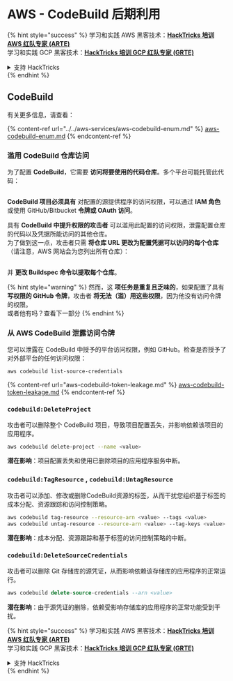 # AWS - CodeBuild 后期利用

{% hint style="success" %}
学习和实践 AWS 黑客技术：<img src="../../../../.gitbook/assets/image (1).png" alt="" data-size="line">[**HackTricks 培训 AWS 红队专家 (ARTE)**](https://training.hacktricks.xyz/courses/arte)<img src="../../../../.gitbook/assets/image (1).png" alt="" data-size="line">\
学习和实践 GCP 黑客技术：<img src="../../../../.gitbook/assets/image (2).png" alt="" data-size="line">[**HackTricks 培训 GCP 红队专家 (GRTE)**<img src="../../../../.gitbook/assets/image (2).png" alt="" data-size="line">](https://training.hacktricks.xyz/courses/grte)

<details>

<summary>支持 HackTricks</summary>

* 查看 [**订阅计划**](https://github.com/sponsors/carlospolop)!
* **加入** 💬 [**Discord 群组**](https://discord.gg/hRep4RUj7f) 或 [**Telegram 群组**](https://t.me/peass) 或 **关注** 我们的 **Twitter** 🐦 [**@hacktricks\_live**](https://twitter.com/hacktricks\_live)**.**
* **通过向** [**HackTricks**](https://github.com/carlospolop/hacktricks) 和 [**HackTricks Cloud**](https://github.com/carlospolop/hacktricks-cloud) GitHub 仓库提交 PR 分享黑客技巧。

</details>
{% endhint %}

## CodeBuild

有关更多信息，请查看：

{% content-ref url="../../aws-services/aws-codebuild-enum.md" %}
[aws-codebuild-enum.md](../../aws-services/aws-codebuild-enum.md)
{% endcontent-ref %}

### 滥用 CodeBuild 仓库访问

为了配置 **CodeBuild**，它需要 **访问将要使用的代码仓库**。多个平台可能托管此代码：

<figure><img src="../../../../.gitbook/assets/image (96).png" alt=""><figcaption></figcaption></figure>

**CodeBuild 项目必须具有** 对配置的源提供程序的访问权限，可以通过 **IAM 角色** 或使用 GitHub/Bitbucket **令牌或 OAuth 访问**。

具有 **CodeBuild 中提升权限的攻击者** 可以滥用此配置的访问权限，泄露配置仓库的代码以及凭据所能访问的其他仓库。\
为了做到这一点，攻击者只需 **将仓库 URL 更改为配置凭据可以访问的每个仓库**（请注意，AWS 网站会为您列出所有仓库）：

<figure><img src="../../../../.gitbook/assets/image (107).png" alt=""><figcaption></figcaption></figure>

并 **更改 Buildspec 命令以提取每个仓库**。

{% hint style="warning" %}
然而，这 **项任务是重复且乏味的**，如果配置了具有 **写权限的 GitHub 令牌**，攻击者 **将无法（滥）用这些权限**，因为他没有访问令牌的权限。\
或者他有吗？查看下一部分
{% endhint %}

### 从 AWS CodeBuild 泄露访问令牌

您可以泄露在 CodeBuild 中授予的平台访问权限，例如 GitHub。检查是否授予了对外部平台的任何访问权限：
```bash
aws codebuild list-source-credentials
```
{% content-ref url="aws-codebuild-token-leakage.md" %}
[aws-codebuild-token-leakage.md](aws-codebuild-token-leakage.md)
{% endcontent-ref %}

### `codebuild:DeleteProject`

攻击者可以删除整个 CodeBuild 项目，导致项目配置丢失，并影响依赖该项目的应用程序。
```bash
aws codebuild delete-project --name <value>
```
**潜在影响**：项目配置丢失和使用已删除项目的应用程序服务中断。

### `codebuild:TagResource` , `codebuild:UntagResource`

攻击者可以添加、修改或删除CodeBuild资源的标签，从而干扰您组织基于标签的成本分配、资源跟踪和访问控制策略。
```bash
aws codebuild tag-resource --resource-arn <value> --tags <value>
aws codebuild untag-resource --resource-arn <value> --tag-keys <value>
```
**潜在影响**：成本分配、资源跟踪和基于标签的访问控制策略的中断。

### `codebuild:DeleteSourceCredentials`

攻击者可以删除 Git 存储库的源凭证，从而影响依赖该存储库的应用程序的正常运行。
```sql
aws codebuild delete-source-credentials --arn <value>
```
**潜在影响**：由于源凭证的删除，依赖受影响存储库的应用程序的正常功能受到干扰。

{% hint style="success" %}
学习和实践 AWS 黑客技术：<img src="../../../../.gitbook/assets/image (1).png" alt="" data-size="line">[**HackTricks 培训 AWS 红队专家 (ARTE)**](https://training.hacktricks.xyz/courses/arte)<img src="../../../../.gitbook/assets/image (1).png" alt="" data-size="line">\
学习和实践 GCP 黑客技术：<img src="../../../../.gitbook/assets/image (2).png" alt="" data-size="line">[**HackTricks 培训 GCP 红队专家 (GRTE)**<img src="../../../../.gitbook/assets/image (2).png" alt="" data-size="line">](https://training.hacktricks.xyz/courses/grte)

<details>

<summary>支持 HackTricks</summary>

* 查看 [**订阅计划**](https://github.com/sponsors/carlospolop)!
* **加入** 💬 [**Discord 群组**](https://discord.gg/hRep4RUj7f) 或 [**Telegram 群组**](https://t.me/peass) 或 **在 Twitter 上关注** 🐦 [**@hacktricks\_live**](https://twitter.com/hacktricks\_live)**.**
* **通过向** [**HackTricks**](https://github.com/carlospolop/hacktricks) 和 [**HackTricks Cloud**](https://github.com/carlospolop/hacktricks-cloud) GitHub 仓库提交 PR 分享黑客技巧。

</details>
{% endhint %}
